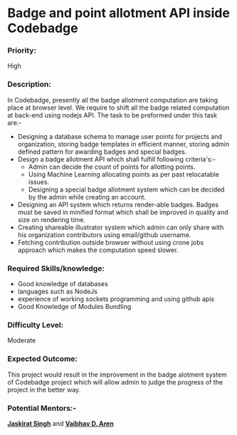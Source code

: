 # Badge and point allotment API inside Codebadge

### Priority:

High

### Description:

In Codebadge, presently all the badge allotment computation are taking place at browser level. We require to shift all the badge related computation at back-end using nodejs API. The task to be preformed under this task are:-

* Designing a database schema to manage user points for projects and organization, storing badge templates in efficient manner, storing admin defined pattern for awarding badges and special badges.
* Design a badge allotment API which shall fulfill following criteria's:-
  * Admin can decide the count of points for allotting points.
  * Using Machine Learning allocating points as per past relocatable issues.
  * Designing a special badge allotment system which can be decided by the admin while creating an account.
* Designing an API system which returns render-able badges. Badges must be saved in minified format which shall be improved in quality and size on rendering time.
* Creating shareable illustrator system which admin can only share with his organization contributors using email/github username.
* Fetching contribution outside browser without using crone jobs approach which makes the computation speed slower.

### **Required Skills/knowledge:**

* Good knowledge of databases
* languages such as NodeJs
* experience of working sockets programming and using github apis
* Good Knowledge of Modules Bundling

### Difficulty Level:

Moderate

### Expected Outcome:

This project would result in the improvement in the badge alotment system of Codebadge project which will allow admin to judge the progress of the project in the better way.

### Potential Mentors:-

[**Jaskirat Singh**](https://github.com/jaskirat2000) and [**Vaibhav D. Aren**](https://github.com/vaibhavdaren)

